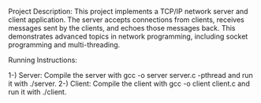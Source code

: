 Project Description:
This project implements a TCP/IP network server and client application. 
The server accepts connections from clients, receives messages sent by the clients, and echoes those messages back.
 This demonstrates advanced topics in network programming, including socket programming and multi-threading.

Running Instructions:

1-)    Server: Compile the server with gcc -o server server.c -pthread and run it with ./server.
2-)    Client: Compile the client with gcc -o client client.c and run it with ./client.